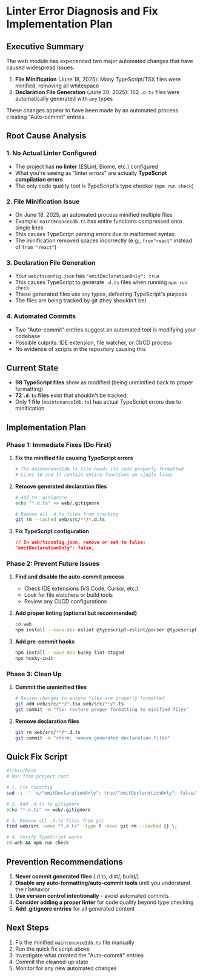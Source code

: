 # Linter Error Diagnosis and Fix Implementation Plan

## Executive Summary

The web module has experienced two major automated changes that have caused widespread issues:
1. **File Minification** (June 18, 2025): Many TypeScript/TSX files were minified, removing all whitespace
2. **Declaration File Generation** (June 20, 2025): 162 `.d.ts` files were automatically generated with `any` types

These changes appear to have been made by an automated process creating "Auto-commit" entries.

## Root Cause Analysis

### 1. No Actual Linter Configured
- The project has **no linter** (ESLint, Biome, etc.) configured
- What you're seeing as "linter errors" are actually **TypeScript compilation errors**
- The only code quality tool is TypeScript's type checker (`npm run check`)

### 2. File Minification Issue
- On June 18, 2025, an automated process minified multiple files
- Example: `maintenanceIdb.ts` has entire functions compressed onto single lines
- This causes TypeScript parsing errors due to malformed syntax
- The minification removed spaces incorrectly (e.g., `from"react"` instead of `from "react"`)

### 3. Declaration File Generation
- Your `web/tsconfig.json` has `"emitDeclarationOnly": true`
- This causes TypeScript to generate `.d.ts` files when running `npm run check`
- These generated files use `any` types, defeating TypeScript's purpose
- The files are being tracked by git (they shouldn't be)

### 4. Automated Commits
- Two "Auto-commit" entries suggest an automated tool is modifying your codebase
- Possible culprits: IDE extension, file watcher, or CI/CD process
- No evidence of scripts in the repository causing this

## Current State

- **98 TypeScript files** show as modified (being unminified back to proper formatting)
- **72 `.d.ts` files** exist that shouldn't be tracked
- Only **1 file** (`maintenanceIdb.ts`) has actual TypeScript errors due to minification

## Implementation Plan

### Phase 1: Immediate Fixes (Do First)

1. **Fix the minified file causing TypeScript errors**
   ```bash
   # The maintenanceIdb.ts file needs its code properly formatted
   # Lines 10 and 17 contain entire functions on single lines
   ```

2. **Remove generated declaration files**
   ```bash
   # Add to .gitignore
   echo "*.d.ts" >> web/.gitignore
   
   # Remove all .d.ts files from tracking
   git rm --cached web/src/**/*.d.ts
   ```

3. **Fix TypeScript configuration**
   ```json
   // In web/tsconfig.json, remove or set to false:
   "emitDeclarationOnly": false,
   ```

### Phase 2: Prevent Future Issues

1. **Find and disable the auto-commit process**
   - Check IDE extensions (VS Code, Cursor, etc.)
   - Look for file watchers or build tools
   - Review any CI/CD configurations

2. **Add proper linting (optional but recommended)**
   ```bash
   cd web
   npm install --save-dev eslint @typescript-eslint/parser @typescript-eslint/eslint-plugin eslint-plugin-react eslint-plugin-react-hooks
   ```

3. **Add pre-commit hooks**
   ```bash
   npm install --save-dev husky lint-staged
   npx husky-init
   ```

### Phase 3: Clean Up

1. **Commit the unminified files**
   ```bash
   # Review changes to ensure files are properly formatted
   git add web/src/**/*.tsx web/src/**/*.ts
   git commit -m "fix: restore proper formatting to minified files"
   ```

2. **Remove declaration files**
   ```bash
   git rm web/src/**/*.d.ts
   git commit -m "chore: remove generated declaration files"
   ```

## Quick Fix Script

```bash
#!/bin/bash
# Run from project root

# 1. Fix tsconfig
sed -i '' 's/"emitDeclarationOnly": true/"emitDeclarationOnly": false/' web/tsconfig.json

# 2. Add .d.ts to gitignore
echo "*.d.ts" >> web/.gitignore

# 3. Remove all .d.ts files from git
find web/src -name "*.d.ts" -type f -exec git rm --cached {} \;

# 4. Verify TypeScript works
cd web && npm run check
```

## Prevention Recommendations

1. **Never commit generated files** (.d.ts, dist/, build/)
2. **Disable any auto-formatting/auto-commit tools** until you understand their behavior
3. **Use version control intentionally** - avoid automated commits
4. **Consider adding a proper linter** for code quality beyond type checking
5. **Add .gitignore entries** for all generated content

## Next Steps

1. Fix the minified `maintenanceIdb.ts` file manually
2. Run the quick fix script above
3. Investigate what created the "Auto-commit" entries
4. Commit the cleaned-up state
5. Monitor for any new automated changes